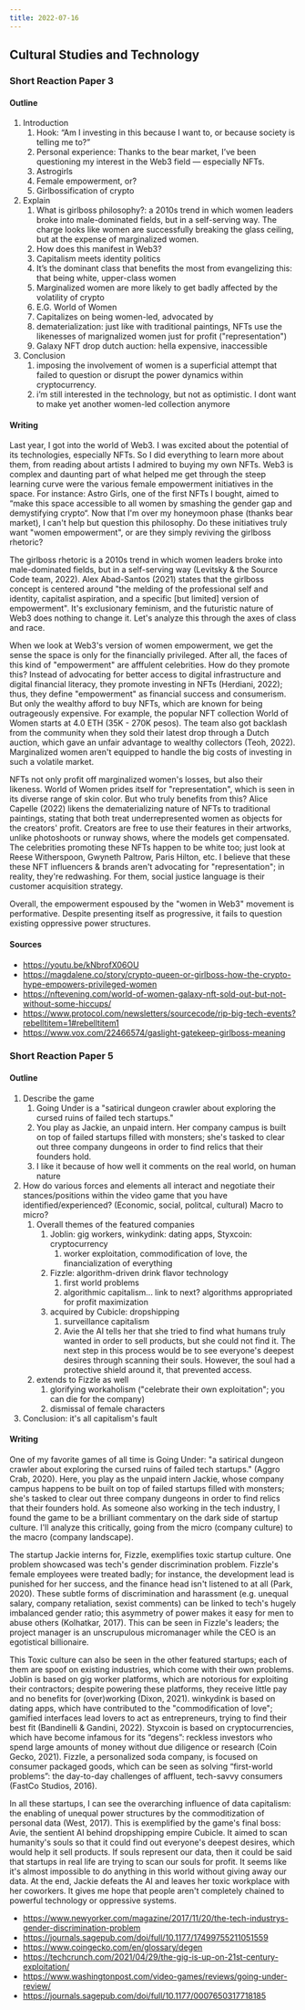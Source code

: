 ```yaml
---
title: 2022-07-16
---
```

## Cultural Studies and Technology
### Short Reaction Paper 3
#### Outline
 1. Introduction
	 1. Hook: “Am I investing in this because I want to, or because society is telling me to?”
	 2. Personal experience: Thanks to the bear market, I’ve been questioning my interest in the Web3 field — especially NFTs. 
	 3. Astrogirls
	 4. Female empowerment, or?
	 5. Girlbossification of crypto
 2. Explain
	 1. What is girlboss philosophy?: a 2010s trend in which women leaders broke into male-dominated fields, but in a self-serving way. The charge looks like women are successfully breaking the glass ceiling, but at the expense of marginalized women.
	 2. How does this manifest in Web3? 
	 3. Capitalism meets identity politics
	 4. It’s the dominant class that benefits the most from evangelizing this: that being white, upper-class women
	 5. Marginalized women are more likely to get badly affected by the volatility of crypto
	 6. E.G. World of Women
	 7. Capitalizes on being women-led, advocated by 
	 8. dematerialization: just like with traditional paintings, NFTs use the likenesses of marignalized women just for profit ("representation")
	 9. Galaxy NFT drop dutch auction: hella expensive, inaccessible
 3. Conclusion
	 1. imposing the involvement of women is a superficial attempt that failed to question or disrupt the power dynamics within cryptocurrency.
	 2. i’m still interested in the technology, but not as optimistic. I dont want to make yet another women-led collection anymore

#### Writing
Last year, I got into the world of Web3. I was excited about the potential of its technologies, especially NFTs. So I did everything to learn more about them, from reading about artists I admired to buying my own NFTs. Web3 is complex and daunting part of what helped me get through the steep learning curve were the various female empowerment initiatives in the space. For instance: Astro Girls, one of the first NFTs I bought, aimed to “make this space accessible to all women by smashing the gender gap and demystifying crypto“. Now that I'm over my honeymoon phase (thanks bear market), I can't help but question this philosophy. Do these initiatives truly want "women empowerment", or are they simply reviving the girlboss rhetoric?

The girlboss rhetoric is a 2010s trend in which women leaders broke into male-dominated fields, but in a self-serving way (Levitsky & the Source Code team, 2022). Alex Abad-Santos (2021) states that the girlboss concept is centered around "the melding of the professional self and identity, capitalist aspiration, and a specific [but limited] version of empowerment". It's exclusionary feminism, and the futuristic nature of Web3 does nothing to change it. Let's analyze this through the axes of class and race.

When we look at Web3's version of women empowerment, we get the sense the space is only for the financially privileged. After all, the faces of this kind of "empowerment" are afffulent celebrities. How do they promote this? Instead of advocating for better access to digital infrastructure and digital financial literacy, they promote investing in NFTs (Herdiani, 2022); thus, they define "empowerment" as financial success and consumerism. But only the wealthy afford to buy NFTs, which are known for being outrageously expensive. For example, the popular NFT collection World of Women starts at 4.0 ETH (35K - 270K pesos). The team also got backlash from the community when they sold their latest drop through a Dutch auction, which gave an unfair advantage to wealthy collectors (Teoh, 2022). Marginalized women aren't equipped to handle the big costs of investing in such a volatile market. 

NFTs not only profit off marginalized women's losses, but also their likeness. World of Women prides itself for "representation", which is seen in its diverse range of skin color. But who truly benefits from this? Alice Capelle (2022) likens the dematerializing nature of NFTs to traditional paintings, stating that both treat underrepresented women  as objects for the creators' profit. Creators are free to use their features in their artworks, unlike photoshoots or runway shows, where the models get compensated. The celebrities promoting these NFTs happen to be white too; just look at Reese Witherspoon, Gwyneth Paltrow, Paris Hilton, etc. I believe that these these NFT influencers & brands aren't  advocating for "representation"; in reality, they're redwashing. For them, social justice language is their customer acquisition strategy. 

Overall, the empowerment espoused by the "women in Web3" movement is performative. Despite presenting itself as progressive, it fails to question existing oppressive power structures.

#### Sources
- https://youtu.be/kNbrofX06OU
- https://magdalene.co/story/crypto-queen-or-girlboss-how-the-crypto-hype-empowers-privileged-women
- https://nftevening.com/world-of-women-galaxy-nft-sold-out-but-not-without-some-hiccups/
- https://www.protocol.com/newsletters/sourcecode/rip-big-tech-events?rebelltitem=1#rebelltitem1
- https://www.vox.com/22466574/gaslight-gatekeep-girlboss-meaning

### Short Reaction Paper 5
#### Outline
1. Describe the game
	1. Going Under is a "satirical dungeon crawler about exploring the cursed ruins of failed tech startups."
	3. You play as Jackie, an unpaid intern. Her company campus is built on top of failed startups filled with monsters; she's tasked to clear out three company dungeons in order to find relics that their founders hold.
	4. I like it because of how well it comments on the real world, on human nature
2. How do various forces and elements all interact and negotiate their stances/positions within the video game that you have identified/experienced? (Economic, social, politcal, cultural) Macro to micro?
	1. Overall themes of the featured companies
		1. Joblin: gig workers, winkydink: dating apps, Styxcoin: cryptocurrency
			1. worker exploitation, commodification of love, the financialization of everything
		2. Fizzle: algorithm-driven drink flavor technology
			1. first world problems
			2. algorithmic capitalism... link to next? algorithms appropriated for profit maximization
		3. acquired by Cubicle: dropshipping
			1. surveillance capitalism
			2.  Avie the AI tells her that she tried to find what humans truly wanted in order to sell products, but she could not find it. The next step in this process would be to see everyone's deepest desires through scanning their souls. However, the soul had a protective shield around it, that prevented access.
	2. extends to Fizzle as well
		1. glorifying workaholism ("celebrate their own exploitation"; you can die for the company)
		2. dismissal of female characters
3. Conclusion: it's all capitalism's fault
	


#### Writing
One of my favorite games of all time is Going Under: "a satirical dungeon crawler about exploring the cursed ruins of failed tech startups." (Aggro Crab, 2020). Here, you play as the unpaid intern Jackie, whose company campus happens to be built on top of failed startups filled with monsters; she's tasked to clear out three company dungeons in order to find relics that their founders hold. As someone also working in the tech industry, I found the game to be a brilliant commentary on the dark side of startup culture. I'll analyze this critically, going from the micro (company culture) to the macro (company landscape). 

The startup Jackie interns for, Fizzle, exemplifies toxic startup culture. One problem showcased was tech's gender discrimination problem. Fizzle's female employees were treated badly; for instance, the development lead is punished for her success, and the finance head isn't listened to at all (Park, 2020). These subtle forms of discrimination and harassment (e.g. unequal salary, company retaliation, sexist comments) can be linked to tech's hugely imbalanced gender ratio; this asymmetry of power makes it easy for men to abuse others (Kolhatkar, 2017). This can be seen in Fizzle's leaders; the project manager is an unscrupulous micromanager while the CEO is an egotistical billionaire. 

This Toxic culture can also be seen in the other featured startups; each of them are spoof on  existing industries, which come with their own problems. Joblin is based on gig worker platforms, which are notorious for exploiting their contractors; despite powering these platforms, they receive little pay and no benefits for (over)working (Dixon, 2021). winkydink is based on dating apps, which have contributed to the "commodification of love"; gamified interfaces lead lovers to act as entrepreneurs, trying to find their best fit (Bandinelli & Gandini, 2022). Styxcoin is based on cryptocurrencies, which have become infamous for its “degens”: reckless investors who spend large amounts of money without due diligence or research (Coin Gecko, 2021). Fizzle, a personalized soda company, is focused on consumer packaged goods, which can be seen as solving “first-world problems”: the day-to-day challenges of affluent, tech-savvy consumers (FastCo Studios, 2016).

In all these startups, I can see the overarching influence of data capitalism: the enabling of unequal power structures by the commoditization of personal data (West, 2017). This is exemplified by the game's final boss: Avie, the sentient AI behind dropshipping empire Cubicle. It aimed to scan humanity's souls so that it could find out everyone's deepest desires, which would help it sell products. If souls represent our data, then it could be said that startups in real life are trying to scan our souls for profit. It seems like it's almost impossible to do anything in this world without giving away our data. At the end, Jackie defeats the AI and leaves her toxic workplace with her coworkers. It gives me hope that people aren't completely chained to powerful technology or oppressive systems.




- https://www.newyorker.com/magazine/2017/11/20/the-tech-industrys-gender-discrimination-problem
- https://journals.sagepub.com/doi/full/10.1177/17499755211051559
- https://www.coingecko.com/en/glossary/degen
- https://techcrunch.com/2021/04/29/the-gig-is-up-on-21st-century-exploitation/
- https://www.washingtonpost.com/video-games/reviews/going-under-review/
- https://journals.sagepub.com/doi/full/10.1177/0007650317718185


